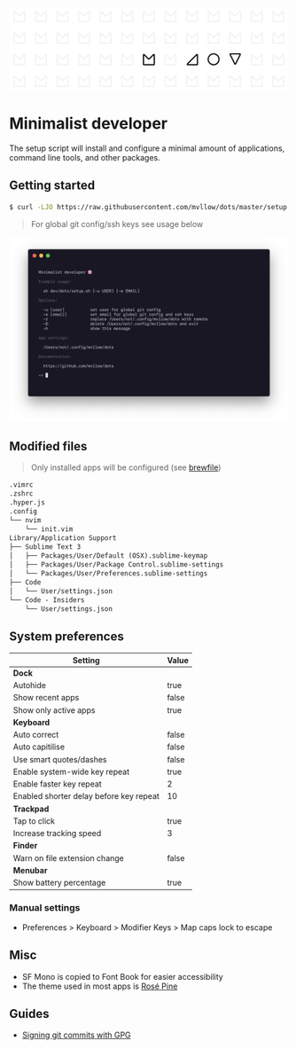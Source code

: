 ![Promo](images/promo.png "Promo")

# Minimalist developer

The setup script will install and configure a minimal amount of applications, command line tools, and other packages.

## Getting started

```sh
$ curl -LJO https://raw.githubusercontent.com/mvllow/dots/master/setup.sh && sh ./setup.sh
```

> For global git config/ssh keys see usage below

![Usage](images/usage.png "Usage")

## Modified files

> Only installed apps will be configured (see [brewfile](https://github.com/mvllow/dots/blob/master/brewfile))

```
.vimrc
.zshrc
.hyper.js
.config
└── nvim
    └── init.vim
Library/Application Support
├── Sublime Text 3
│   ├── Packages/User/Default (OSX).sublime-keymap
│   ├── Packages/User/Package Control.sublime-settings
│   └── Packages/User/Preferences.sublime-settings
├── Code
│   └── User/settings.json
└── Code - Insiders
    └── User/settings.json
```

## System preferences

| Setting                                 | Value |
| --------------------------------------- | ----- |
| **Dock**                                |       |
| Autohide                                | true  |
| Show recent apps                        | false |
| Show only active apps                   | true  |
| **Keyboard**                            |       |
| Auto correct                            | false |
| Auto capitilise                         | false |
| Use smart quotes/dashes                 | false |
| Enable system-wide key repeat           | true  |
| Enable faster key repeat                | 2     |
| Enabled shorter delay before key repeat | 10    |
| **Trackpad**                            |       |
| Tap to click                            | true  |
| Increase tracking speed                 | 3     |
| **Finder**                              |       |
| Warn on file extension change           | false |
| **Menubar**                             |       |
| Show battery percentage                 | true  |

### Manual settings

- Preferences > Keyboard > Modifier Keys > Map caps lock to escape

## Misc

- SF Mono is copied to Font Book for easier accessibility
- The theme used in most apps is [Rosé Pine](https://github.com/rose-pine/rose-pine-theme)

## Guides

- [Signing git commits with GPG](https://github.com/mvllow/dots/blob/master/guides/signing-git-commits-with-gpg.md)
